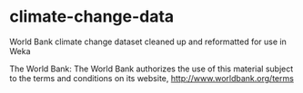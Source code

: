 climate-change-data
===================

World Bank climate change dataset cleaned up and reformatted for use in Weka

The World Bank: The World Bank authorizes the use of this material subject to the terms and conditions on its website, http://www.worldbank.org/terms
